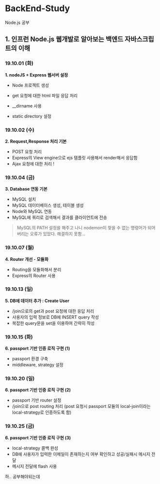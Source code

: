 # BackEnd-Study

Node.js 공부

## 1. 인프런 Node.js 웹개발로 알아보는 백엔드 자바스크립트의 이해

### 19.10.01 (화)

**1. nodeJS + Express 웹서버 설정**

- Node 프로젝트 생성

- get 요청에 대한 html 파일 응답 처리
- \_\_dirname 사용
- static directory 설정

### 19.10.02 (수)

**2. Request,Response 처리 기본**

- POST 요청 처리
- Express의 View engine으로 ejs 템플릿 사용해서 render해서 응답함
- Ajax 요청에 대한 처리 !

### 19.10.04 (금)

**3. Database 연동 기본**

- MySQL 설치
- MySQL 데이터베이스 생성, 테이블 생성
- Node와 MySQL 연동
- MySQL에 쿼리로 검색해서 결과를 클라이언트에 전송

> MySQL의 PATH 설정을 해주고 나니 nodemon이 찾을 수 없는 명령어가 되어버리는 오류가 있었다. 해결하지 못함...

### 19.10.07 (월)

**4. Router 개선 - 모듈화**

- Routing을 모듈화해서 분리
- Express의 Router 사용

### 19.10.13 (일)

**5. DB에 데이터 추가 : Create User**

- /join으로의 get과 post 요청에 대한 응답 처리
- 사용자의 입력 정보로 DB에 INSERT query 작성
- 복잡한 query문을 set을 이용하여 간략히 작성

### 19.10.15 (화)

**6. passport 기반 인증 로직 구현 (1)**

- passport 환경 구축
- middleware, strategy 설정

### 19.10.20 (일)

**6. passport 기반 인증 로직 구현 (2)**

- passport 기반 router 설정
- /join으로 post routing 처리 (post 요청시 passport 모듈의 local-join이라는 local-strategy로 인증하도록 함)

### 19.10.25 (금)

**6. passport 기반 인증 로직 구현 (3)**

- local-strategy 콜백 완성
- DB에 사용자가 입력한 이메일이 존재하는지 여부 확인하고 성공/실패시 메시지 전달
- 메시지 전달에 flash 사용

하.. 공부해야되는데
